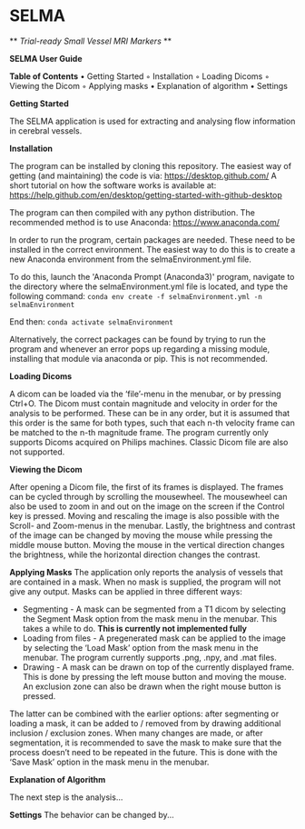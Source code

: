 # SELMA

** *Trial-ready Small Vessel MRI Markers* **

**SELMA User Guide**


**Table of Contents**
    • Getting Started
        ◦ Installation
        ◦ Loading Dicoms
        ◦ Viewing the Dicom
        ◦ Applying masks
    • Explanation of algorithm
    • Settings
    
**Getting Started**

The SELMA application is used for extracting and analysing flow information in cerebral vessels.


**Installation**

The program can be installed by cloning this repository. The easiest way of getting (and maintaining) the code is via:
https://desktop.github.com/
A short tutorial on how the software works is available at:
https://help.github.com/en/desktop/getting-started-with-github-desktop

The program can then compiled with any python distribution. The recommended method is to use Anaconda:
https://www.anaconda.com/

In order to run the program, certain packages are needed. These need to be installed in the correct environment.
The easiest way to do this is to create a new Anaconda environment from the selmaEnvironment.yml file.

To do this, launch the 'Anaconda Prompt (Anaconda3)' program, navigate to the directory where the selmaEnvironment.yml file is located, and type the following command:
`conda env create -f selmaEnvironment.yml -n selmaEnvironment`

End then:
`conda activate selmaEnvironment`

Alternatively, the correct packages can be found by trying to run the program and whenever an error pops up regarding a missing module, installing that module via anaconda or pip. This is not recommended.


**Loading Dicoms**

A dicom can be loaded via the ‘file’-menu in the menubar, or by pressing Ctrl+O. The Dicom must contain magnitude and velocity in order for the analysis to be performed. These can be in any order, but it is assumed that this order is the same for both types, such that each n-th velocity frame can be matched to the n-th magnitude frame.
The program currently only supports Dicoms acquired on Philips machines. Classic Dicom file are also not supported.

**Viewing the Dicom**

After opening a Dicom file, the first of its frames is displayed. The frames can be cycled through by scrolling the mousewheel. The mousewheel can also be used to zoom in and out on the image on the screen if the Control key is pressed. 
Moving and rescaling the image is also possible with the Scroll- and Zoom-menus in the menubar. 
Lastly, the brightness and contrast of the image can be changed by moving the mouse while pressing the middle mouse button. Moving the mouse in the vertical direction changes the brightness, while the horizontal direction changes the contrast. 

**Applying Masks**
The application only reports the analysis of vessels that are contained in a mask. When no mask is supplied, the program will not give any output. Masks can be applied in three different ways:
*  Segmenting -  A mask can be segmented from a T1 dicom by selecting the Segment Mask option from the mask menu in the menubar. This takes a while to do. **This is currently not implemented fully**
*  Loading from files - A pregenerated mask can be applied to the image by selecting the ‘Load Mask’ option from the mask menu in the menubar. The program currently supports .png, .npy, and .mat files.
*  Drawing - A mask can be drawn on top of the currently displayed frame. This is done by pressing the left mouse button and moving the mouse. An exclusion zone can also be drawn when the right mouse button is pressed. 

The latter can be combined with the earlier options: after segmenting or loading a mask, it can be added to / removed from by drawing additional inclusion / exclusion zones.
When many changes are made, or after segmentation, it is recommended to save the mask to make sure that the process doesn’t need to be repeated in the future. This is done with the ‘Save Mask’ option in the mask menu in the menubar. 

**Explanation of Algorithm**

The next step is the analysis...


**Settings**
The behavior can be changed by...